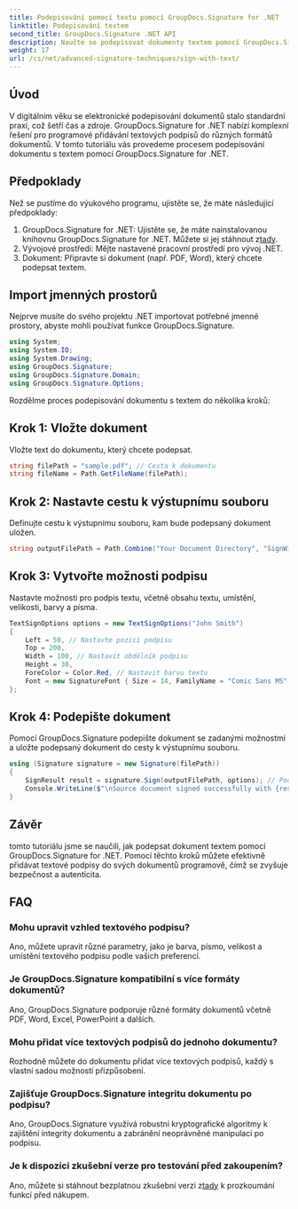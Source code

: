 ```yaml
---
title: Podepisování pomocí textu pomocí GroupDocs.Signature for .NET
linktitle: Podepisování textem
second_title: GroupDocs.Signature .NET API
description: Naučte se podepisovat dokumenty textem pomocí GroupDocs.Signature for .NET. Podrobný průvodce programovým přidáváním textových podpisů.
weight: 17
url: /cs/net/advanced-signature-techniques/sign-with-text/
---
```

## Úvod
V digitálním věku se elektronické podepisování dokumentů stalo standardní praxí, což šetří čas a zdroje. GroupDocs.Signature for .NET nabízí komplexní řešení pro programové přidávání textových podpisů do různých formátů dokumentů. V tomto tutoriálu vás provedeme procesem podepisování dokumentu s textem pomocí GroupDocs.Signature for .NET.
## Předpoklady
Než se pustíme do výukového programu, ujistěte se, že máte následující předpoklady:
1.  GroupDocs.Signature for .NET: Ujistěte se, že máte nainstalovanou knihovnu GroupDocs.Signature for .NET. Můžete si jej stáhnout z[tady](https://releases.groupdocs.com/signature/net/).
2. Vývojové prostředí: Mějte nastavené pracovní prostředí pro vývoj .NET.
3. Dokument: Připravte si dokument (např. PDF, Word), který chcete podepsat textem.

## Import jmenných prostorů
Nejprve musíte do svého projektu .NET importovat potřebné jmenné prostory, abyste mohli používat funkce GroupDocs.Signature.
```csharp
using System;
using System.IO;
using System.Drawing;
using GroupDocs.Signature;
using GroupDocs.Signature.Domain;
using GroupDocs.Signature.Options;
```

Rozdělme proces podepisování dokumentu s textem do několika kroků:
## Krok 1: Vložte dokument
Vložte text do dokumentu, který chcete podepsat.
```csharp
string filePath = "sample.pdf"; // Cesta k dokumentu
string fileName = Path.GetFileName(filePath);
```
## Krok 2: Nastavte cestu k výstupnímu souboru
Definujte cestu k výstupnímu souboru, kam bude podepsaný dokument uložen.
```csharp
string outputFilePath = Path.Combine("Your Document Directory", "SignWithText", fileName);
```
## Krok 3: Vytvořte možnosti podpisu
Nastavte možnosti pro podpis textu, včetně obsahu textu, umístění, velikosti, barvy a písma.
```csharp
TextSignOptions options = new TextSignOptions("John Smith")
{
    Left = 50, // Nastavte pozici podpisu
    Top = 200,
    Width = 100, // Nastavit obdélník podpisu
    Height = 30,
    ForeColor = Color.Red, // Nastavit barvu textu
    Font = new SignatureFont { Size = 14, FamilyName = "Comic Sans MS" } // Nastavit písmo
};
```
## Krok 4: Podepište dokument
Pomocí GroupDocs.Signature podepište dokument se zadanými možnostmi a uložte podepsaný dokument do cesty k výstupnímu souboru.
```csharp
using (Signature signature = new Signature(filePath))
{
    SignResult result = signature.Sign(outputFilePath, options); // Podepsat dokument
    Console.WriteLine($"\nSource document signed successfully with {result.Succeeded.Count} signature(s).\nFile saved at {outputFilePath}.");
}
```

## Závěr
tomto tutoriálu jsme se naučili, jak podepsat dokument textem pomocí GroupDocs.Signature for .NET. Pomocí těchto kroků můžete efektivně přidávat textové podpisy do svých dokumentů programově, čímž se zvyšuje bezpečnost a autenticita.
## FAQ
### Mohu upravit vzhled textového podpisu?
Ano, můžete upravit různé parametry, jako je barva, písmo, velikost a umístění textového podpisu podle vašich preferencí.
### Je GroupDocs.Signature kompatibilní s více formáty dokumentů?
Ano, GroupDocs.Signature podporuje různé formáty dokumentů včetně PDF, Word, Excel, PowerPoint a dalších.
### Mohu přidat více textových podpisů do jednoho dokumentu?
Rozhodně můžete do dokumentu přidat více textových podpisů, každý s vlastní sadou možností přizpůsobení.
### Zajišťuje GroupDocs.Signature integritu dokumentu po podpisu?
Ano, GroupDocs.Signature využívá robustní kryptografické algoritmy k zajištění integrity dokumentu a zabránění neoprávněné manipulaci po podpisu.
### Je k dispozici zkušební verze pro testování před zakoupením?
 Ano, můžete si stáhnout bezplatnou zkušební verzi z[tady](https://releases.groupdocs.com/) k prozkoumání funkcí před nákupem.